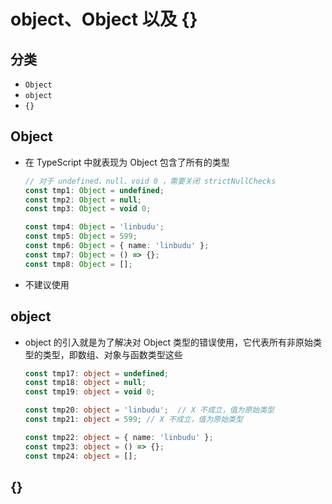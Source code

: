 # object、Object 以及 {}

## 分类

+ `Object`
+ `object`
+ `{}`

## Object

+ 在 TypeScript 中就表现为 Object 包含了所有的类型

  ```ts
  // 对于 undefined、null、void 0 ，需要关闭 strictNullChecks
  const tmp1: Object = undefined;
  const tmp2: Object = null;
  const tmp3: Object = void 0;

  const tmp4: Object = 'linbudu';
  const tmp5: Object = 599;
  const tmp6: Object = { name: 'linbudu' };
  const tmp7: Object = () => {};
  const tmp8: Object = [];
  ```

+ 不建议使用

## object

+ object 的引入就是为了解决对 Object 类型的错误使用，它代表所有非原始类型的类型，即数组、对象与函数类型这些

  ```ts
  const tmp17: object = undefined;
  const tmp18: object = null;
  const tmp19: object = void 0;

  const tmp20: object = 'linbudu';  // X 不成立，值为原始类型
  const tmp21: object = 599; // X 不成立，值为原始类型

  const tmp22: object = { name: 'linbudu' };
  const tmp23: object = () => {};
  const tmp24: object = [];
  ```

## {}
